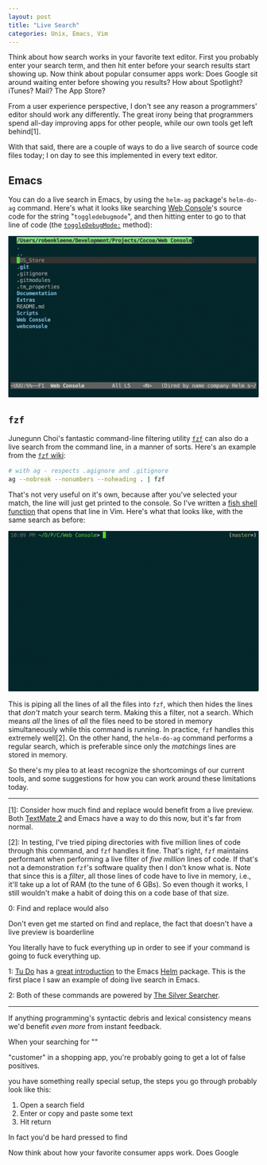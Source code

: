 ```yaml
---
layout: post
title: "Live Search"
categories: Unix, Emacs, Vim
---
```


Think about how search works in your favorite text editor. 
First you probably enter your search term, and then hit enter before your search results start showing up. Now think about popular consumer apps work: Does Google sit around waiting enter before showing you results? How about Spotlight? iTunes? Mail? The App Store?

From a user experience perspective, I don't see any reason a programmers' editor should work any differently. The great irony being that programmers spend all-day improving apps for other people, while our own tools get left behind[1].

With that said, there are a couple of ways to do a live search of source code files today; I on day to see this implemented in every text editor.

## Emacs

You can do  a live search in Emacs, by using the `helm-ag` package's `helm-do-ag` command. Here's what it looks like searching [Web Console](https://github.com/robenkleene/webconsole)'s source code for the string "`toggledebugmode`", and then hitting enter to go to that line of code (the [`toggleDebugMode:`](https://github.com/robenkleene/webconsole/blob/6373e62508fd9e9f41b46910e7460833af6b855f/Web%20Console/Web%20Console/WCLAppDelegate.m#L65) method):

![helm-do-ag](/assets/2016-03-17-helm-do-ag.gif)

## `fzf`

Junegunn Choi's fantastic command-line filtering utility [`fzf`](https://github.com/junegunn/fzf) can also do a live search from the command line, in a manner of sorts. Here's an example from the [`fzf` wiki](https://github.com/junegunn/fzf/wiki/examples):

``` bash
# with ag - respects .agignore and .gitignore
ag --nobreak --nonumbers --noheading . | fzf
```

That's not very useful on it's own, because after you've selected your match, the line will just get printed to the console. So I've written a [fish shell function](https://github.com/robenkleene/Dotfiles/blob/a32996fa1d7af58f929a94db5fc4c05f36d42b47/config/fish/config.fish#L102-L108) that opens that line in Vim.  Here's what that looks like, with the same search as before:

![`fzf` Vim Lines](/assets/2016-03-17-fzf-vim-lines.gif)

This is piping all the lines of all the files into `fzf`, which then hides the lines that *don't* match your search term. Making this a filter, not a search. Which means *all* the lines of *all* the files need to be stored in memory simultaneously while this command is running. In practice, `fzf` handles this extremely well[2]. On the other hand, the `helm-do-ag` command performs a regular search, which is preferable since only the *matchings* lines are stored in memory.

So there's my plea to at least recognize the shortcomings of our current tools, and some suggestions for how you can work around these limitations today.

***

[1]: Consider how much find and replace would benefit from a live preview. Both [TextMate 2](https://github.com/textmate/textmate) and Emacs have a way to do this now, but it's far from normal.

[2]: In testing, I've tried piping directories with five million lines of code through this command, and `fzf` handles it fine. That's right, `fzf` maintains performant when performing a live filter of *five million* lines of code. If that's not a demonstration `fzf`'s software quality then I don't know what is. Note that since this is a *filter*, all those lines of code have to live in memory, i.e., it'll take up a lot of RAM (to the tune of 6 GBs). So even though it works, I still wouldn't make a habit of doing this on a code base of that size.

0: Find and replace would also

Don't even get me started on find and replace, the fact that doesn't have a live preview is boarderline 

You literally have to fuck everything up in order to see if your command is going to fuck everything up.

1: [Tu Do](http://tuhdo.github.io/) has a [great introduction](http://tuhdo.github.io/helm-intro.html) to the Emacs [Helm](https://github.com/emacs-helm/helm) package. This is the first place I saw an example of doing live search in Emacs.

2: Both of these commands are powered by 
[The Silver Searcher](https://github.com/ggreer/the_silver_searcher).

***

If anything programming's syntactic debris and lexical consistency means we'd benefit *even more* from instant feedback. 

When your searching for ""

"customer" in a shopping app, you're probably going to get a lot of false positives.

 you have something really special setup, the steps you go through probably look like this:

1. Open a search field
2. Enter or copy and paste some text
3. Hit return

In fact you'd be hard pressed to find 


Now think about how your favorite consumer apps work. Does Google 


